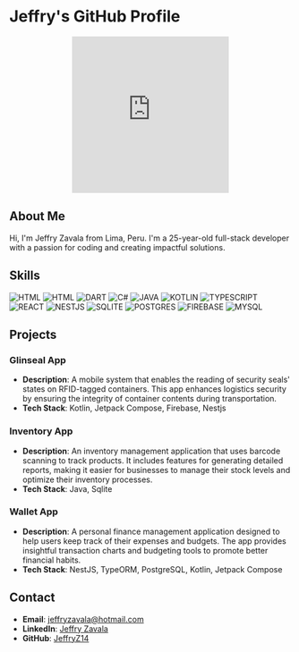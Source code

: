 # Jeffry's GitHub Profile

<div style="text-align: center;">
    <iframe src="https://giphy.com/embed/ua7vVw9awZKWwLSYpW" width="280" height="280" frameborder="0" class="giphy-embed"></iframe>
</div>

## About Me

Hi, I'm Jeffry Zavala from Lima, Peru. I'm a 25-year-old full-stack developer with a passion for coding and creating impactful solutions.

## Skills

<div id="badges">
    <img src="https://img.shields.io/badge/html5-%23E34F26.svg?style=for-the-badge&logo=html5&logoColor=white" alt="HTML">
    <img src="https://img.shields.io/badge/css3-%231572B6.svg?style=for-the-badge&logo=css3&logoColor=white" alt="HTML">
    <img src="https://img.shields.io/badge/dart-%230175C2.svg?style=for-the-badge&logo=dart&logoColor=white" alt="DART">
   <img src="https://img.shields.io/badge/c%23-%23239120.svg?style=for-the-badge&logo=csharp&logoColor=white" alt="C#">
    <img src="https://img.shields.io/badge/java-%23ED8B00.svg?style=for-the-badge&logo=openjdk&logoColor=white" alt="JAVA">
    <img src="https://img.shields.io/badge/kotlin-%237F52FF.svg?style=for-the-badge&logo=kotlin&logoColor=white" alt="KOTLIN">
    <img src="https://img.shields.io/badge/typescript-%23007ACC.svg?style=for-the-badge&logo=typescript&logoColor=white" alt="TYPESCRIPT">
    <img src="https://img.shields.io/badge/react-%2320232a.svg?style=for-the-badge&logo=react&logoColor=%2361DAFB" alt="REACT">
    <img src="https://img.shields.io/badge/nestjs-%23E0234E.svg?style=for-the-badge&logo=nestjs&logoColor=white" alt="NESTJS">
    <img src="https://img.shields.io/badge/sqlite-%2307405e.svg?style=for-the-badge&logo=sqlite&logoColor=white" alt="SQLITE">
    <img src="https://img.shields.io/badge/postgres-%23316192.svg?style=for-the-badge&logo=postgresql&logoColor=white" alt="POSTGRES">
    <img src="https://img.shields.io/badge/firebase-a08021?style=for-the-badge&logo=firebase&logoColor=ffcd34" alt="FIREBASE">
    <img src="https://img.shields.io/badge/mysql-4479A1.svg?style=for-the-badge&logo=mysql&logoColor=white" alt="MYSQL">
    
  
</div>

## Projects

### Glinseal App
- **Description**: A mobile system that enables the reading of security seals' states on RFID-tagged containers. This app enhances logistics security by ensuring the integrity of container contents during transportation.
- **Tech Stack**: Kotlin, Jetpack Compose, Firebase, Nestjs

### Inventory App
- **Description**: An inventory management application that uses barcode scanning to track products. It includes features for generating detailed reports, making it easier for businesses to manage their stock levels and optimize their inventory processes.
- **Tech Stack**: Java, Sqlite

### Wallet App
- **Description**: A personal finance management application designed to help users keep track of their expenses and budgets. The app provides insightful transaction charts and budgeting tools to promote better financial habits.
- **Tech Stack**: NestJS, TypeORM, PostgreSQL, Kotlin, Jetpack Compose

## Contact

- **Email**: [jeffryzavala@hotmail.com](mailto:jeffryzavala@hotmail.com)
- **LinkedIn**: [Jeffry Zavala](https://www.linkedin.com/in/jeffry-jair-zavala-delgadillo-601260213/)
- **GitHub**: [JeffryZ14](https://github.com/JeffryZ14)